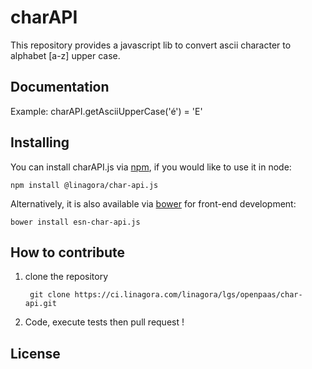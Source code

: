 # charAPI

  This repository provides a javascript lib to convert ascii character to alphabet [a-z] upper case.

## Documentation

  Example:
  charAPI.getAsciiUpperCase('é') = 'E'
  
## Installing

You can install charAPI.js via [npm](https://www.npmjs.com/), if you would like to
use it in node:
```
npm install @linagora/char-api.js
```

Alternatively, it is also available via [bower](http://bower.io/) for front-end
development:
```
bower install esn-char-api.js
```


## How to contribute

1. clone the repository

        git clone https://ci.linagora.com/linagora/lgs/openpaas/char-api.git

3. Code, execute tests then pull request !

## License